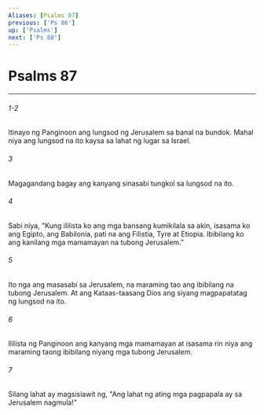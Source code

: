 ```yaml
---
Aliases: [Psalms 87]
previous: ['Ps 86']
up: ['Psalms']
next: ['Ps 88']
---
```

# Psalms 87

***

###### 1-2
Itinayo ng Panginoon ang lungsod ng Jerusalem sa banal na bundok. Mahal niya ang lungsod na ito kaysa sa lahat ng lugar sa Israel. 

###### 3
Magagandang bagay ang kanyang sinasabi tungkol sa lungsod na ito. 

###### 4
Sabi niya, "Kung ililista ko ang mga bansang kumikilala sa akin, isasama ko ang Egipto, ang Babilonia, pati na ang Filistia, Tyre at Etiopia. Ibibilang ko ang kanilang mga mamamayan na tubong Jerusalem." 

###### 5
Ito nga ang masasabi sa Jerusalem, na maraming tao ang ibibilang na tubong Jerusalem. At ang Kataas-taasang Dios ang siyang magpapatatag ng lungsod na ito. 

###### 6
Ililista ng Panginoon ang kanyang mga mamamayan at isasama rin niya ang maraming taong ibibilang niyang mga tubong Jerusalem. 

###### 7
Silang lahat ay magsisiawit ng, "Ang lahat ng ating mga pagpapala ay sa Jerusalem nagmula!"
